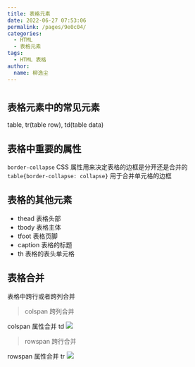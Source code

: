 ```yaml
---
title: 表格元素
date: 2022-06-27 07:53:06
permalink: /pages/9e0c04/
categories:
  - HTML
  - 表格元素
tags:
  - HTML 表格
author:
  name: 柳逸尘
---
```


#

## 表格元素中的常见元素

table, tr(table row), td(table data)

## 表格中重要的属性

`border-collapse` CSS 属性用来决定表格的边框是分开还是合并的<br/>
`table{border-collapse: collapse}` 用于合并单元格的边框

## 表格的其他元素

- thead 表格头部
- tbody 表格主体
- tfoot 表格页脚
- caption 表格的标题
- th 表格的表头单元格

## 表格合并

表格中跨行或者跨列合并

> colspan 跨列合并

colspan 属性合并 td
![](https://cdn.statically.io/gh/liuyichens/blog_img@main/20220627223422.png)

> rowspan 跨行合并

rowspan 属性合并 tr
![](https://cdn.statically.io/gh/liuyichens/blog_img@main/20220627223442.png)
